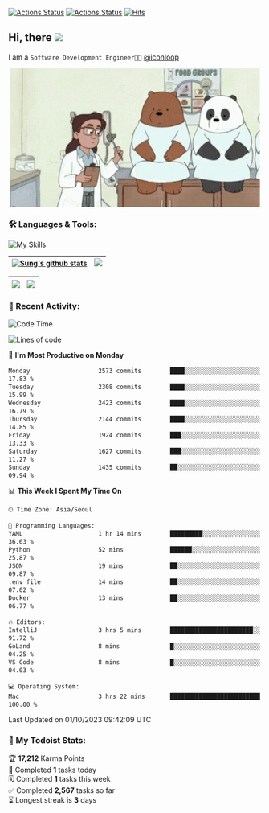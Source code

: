 
[![Actions Status](https://github.com/ddok2/ddok2/workflows/Todoist%20Readme/badge.svg)](https://github.com/ddok2/ddok2/actions)
[![Actions Status](https://github.com/ddok2/ddok2/workflows/wakatime-stats/badge.svg)](https://github.com/ddok2/ddok2/actions)
[![Hits](https://hits.seeyoufarm.com/api/count/incr/badge.svg?url=https%3A%2F%2Fgithub.com%2Fddok2&count_bg=%23FF9595&title_bg=%23555555&icon=github.svg&icon_color=%23FFFFFF&title=hits&edge_flat=false)](https://hits.seeyoufarm.com)

<!-- ![visitors](https://visitor-badge.laobi.icu/badge?page_id=ddok2.ddok2) -->
## Hi, there <img src="https://raw.githubusercontent.com/MartinHeinz/MartinHeinz/master/wave.gif" width="3%">

I am a `Software Development Engineer🧑‍💻` [@iconloop](https://github.com/iconloop)


<p align="center">
    <img align="center" alt="GIF" src="img/debugging.gif" />
</p>


### 🛠 Languages & Tools:

[![My Skills](https://skillicons.dev/icons?i=go,js,ts,py,express,react,svelte,jquery,pug,mongodb,mysql,redis,aws,docker,kubernetes)](https://skillicons.dev)


| <a href="https://github-readme-stats.vercel.app/api?username=ddok2&show_icons=true&include_all_commits=true&count_private=true&theme=buefy&hide_border=true"><img align="center" src="https://github-readme-stats.vercel.app/api?username=ddok2&show_icons=true&include_all_commits=true&count_private=true&theme=buefy&hide_border=true" alt="Sung's github stats" /></a> | <a href="https://github.com/ddok2"><img src="http://github-readme-streak-stats.herokuapp.com?user=ddok2&hide_border=true" /></a> |
| ------------- |------------- |


| <a href="https://github.com/ddok2"><img align="center" src="https://github-readme-stats.vercel.app/api/top-langs/?username=ddok2&theme=buefy&hide=html,css&hide_border=true" /></a> | <a href="https://github.com/ddok2"><img align="center" src="https://activity-graph.herokuapp.com/graph?username=ddok2&theme=github&hide_border=true" height="250" /></a> |
| ------------- |--------------------------------------------------------------------------------------------------------------------------------------------------------------------------|


<!-- <details open>
    <summary>📈 My GitHub Stats</summary>
    <p align="center">
        <a href="https://github.com/ddok2">
            <img align="center" src="https://github-readme-stats.vercel.app/api?username=ddok2&show_icons=true&include_all_commits=true&count_private=true&theme=buefy&hide_border=true" alt="Sung's github stats" />
        </a>
    </p>
</details>
<details>
    <summary>💬 Top Languages</summary>
    <p align="center"> 
        <a href="https://github.com/ddok2">
            <img align="center" src="https://github-readme-stats.vercel.app/api/top-langs/?username=ddok2&layout=compact&theme=buefy&hide=html,css&hide_border=true" />
        </a>
    </p>
</details> -->


### 🌈 Recent Activity:
<!--START_SECTION:waka-->
![Code Time](http://img.shields.io/badge/Code%20Time-2%2C298%20hrs%2017%20mins-blue)

![Lines of code](https://img.shields.io/badge/From%20Hello%20World%20I%27ve%20Written-11.6%20million%20lines%20of%20code-blue)

📅 **I'm Most Productive on Monday** 

```text
Monday                   2573 commits        ████░░░░░░░░░░░░░░░░░░░░░   17.83 % 
Tuesday                  2308 commits        ████░░░░░░░░░░░░░░░░░░░░░   15.99 % 
Wednesday                2423 commits        ████░░░░░░░░░░░░░░░░░░░░░   16.79 % 
Thursday                 2144 commits        ████░░░░░░░░░░░░░░░░░░░░░   14.85 % 
Friday                   1924 commits        ███░░░░░░░░░░░░░░░░░░░░░░   13.33 % 
Saturday                 1627 commits        ███░░░░░░░░░░░░░░░░░░░░░░   11.27 % 
Sunday                   1435 commits        ██░░░░░░░░░░░░░░░░░░░░░░░   09.94 % 
```


📊 **This Week I Spent My Time On** 

```text
🕑︎ Time Zone: Asia/Seoul

💬 Programming Languages: 
YAML                     1 hr 14 mins        █████████░░░░░░░░░░░░░░░░   36.63 % 
Python                   52 mins             ██████░░░░░░░░░░░░░░░░░░░   25.87 % 
JSON                     19 mins             ██░░░░░░░░░░░░░░░░░░░░░░░   09.87 % 
.env file                14 mins             ██░░░░░░░░░░░░░░░░░░░░░░░   07.02 % 
Docker                   13 mins             ██░░░░░░░░░░░░░░░░░░░░░░░   06.77 % 

🔥 Editors: 
IntelliJ                 3 hrs 5 mins        ███████████████████████░░   91.72 % 
GoLand                   8 mins              █░░░░░░░░░░░░░░░░░░░░░░░░   04.25 % 
VS Code                  8 mins              █░░░░░░░░░░░░░░░░░░░░░░░░   04.03 % 

💻 Operating System: 
Mac                      3 hrs 22 mins       █████████████████████████   100.00 % 
```


 Last Updated on 01/10/2023 09:42:09 UTC
<!--END_SECTION:waka-->

### 🚧 My Todoist Stats:
<!-- TODO-IST:START -->
🏆  **17,212** Karma Points           
🌸  Completed **1** tasks today           
🗓  Completed **1** tasks this week           
✅  Completed **2,567** tasks so far           
⏳  Longest streak is **3** days
<!-- TODO-IST:END -->

